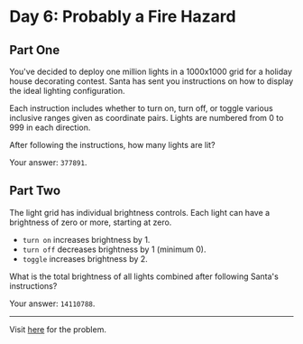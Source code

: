 # Day 6: Probably a Fire Hazard

## Part One

You've decided to deploy one million lights in a 1000x1000 grid for a holiday house decorating contest. Santa has sent you instructions on how to display the ideal lighting configuration.

Each instruction includes whether to turn on, turn off, or toggle various inclusive ranges given as coordinate pairs. Lights are numbered from 0 to 999 in each direction.

After following the instructions, how many lights are lit?

Your answer: `377891`.

## Part Two

The light grid has individual brightness controls. Each light can have a brightness of zero or more, starting at zero.

-   `turn on` increases brightness by 1.
-   `turn off` decreases brightness by 1 (minimum 0).
-   `toggle` increases brightness by 2.

What is the total brightness of all lights combined after following Santa's instructions?

Your answer: `14110788`.

**********

Visit [here](https://adventofcode.com/2015/day/6) for the problem.

